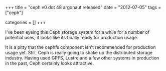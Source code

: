 +++
title = "ceph v0 dot 48 argonaut released"
date = "2012-07-05"
tags = ["ceph"]


categories = []
+++

I've been eyeing this Ceph storage system for a while for a number of
potential uses, it looks like its finally ready for production usage.

It is a pitty that the cephfs component isn't recommended for
production usage yet. Still, Ceph is really going to shake up the
distributed storage industry. Having used GPFS, Lustre and a few other
systems in production in the past, Ceph certainly looks attractive.

